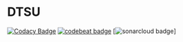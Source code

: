 # DTSU
[![Codacy Badge](https://api.codacy.com/project/badge/Grade/2baf4a576bd1433f8e7ba845990fd9c4)](https://www.codacy.com/app/danner26/DTSU?utm_source=github.com&amp;utm_medium=referral&amp;utm_content=danner26/DTSU&amp;utm_campaign=Badge_Grade)
[![codebeat badge](https://codebeat.co/badges/07508054-55cb-4be1-a4da-2e634363cb57)](https://codebeat.co/projects/github-com-danner26-dtsu-development)
[![sonarcloud badge](https://sonarcloud.io/api/project_badges/quality_gate?project=dtsu)]
